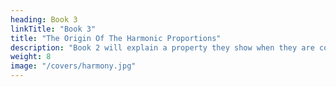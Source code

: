 ```yaml
---
heading: Book 3
linkTitle: "Book 3"
title: "The Origin Of The Harmonic Proportions" 
description: "Book 2 will explain a property they show when they are combined with one another, as it were their Effect in the realm of Geometry, which is Congruence or Unsociability"
weight: 8
image: "/covers/harmony.jpg"
---
```



<!-- The Origin Of The Harmonic Proportions, And On The Nature And Differences Of Those Things Concerned With Melody -->

